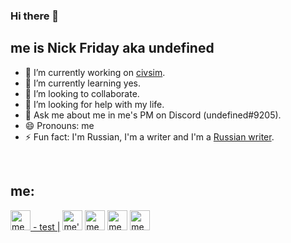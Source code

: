 ### Hi there 🗿

## me is Nick Friday aka undefined
- 🔭 I’m currently working on [civsim](https://github.com/NFrid/civsim).
- 🌱 I’m currently learning yes.
- 👯 I’m looking to collaborate.
- 🤔 I’m looking for help with my life.
- 💬 Ask me about me in me's PM on Discord (undefined#9205).
- 😄 Pronouns: me
- ⚡ Fun fact: I'm Russian, I'm a writer and I'm a [Russian writer][vkblog].

<br />

## me:
[<img height="32" width="32" src="https://cdn.jsdelivr.net/npm/simple-icons@v3/icons/vk.svg" alt="me hate VK" /> - test |][vk]
[<img height="32" width="32" src="https://cdn.jsdelivr.net/npm/simple-icons@v3/icons/youtube.svg" alt="me's YouTube channel" />][youtube]
[<img height="32" width="32" src="https://cdn.jsdelivr.net/npm/simple-icons@v3/icons/twitter.svg" alt="me on Shitter" />][twitter]
[<img height="32" width="32" src="https://cdn.jsdelivr.net/npm/simple-icons@v3/icons/instagram.svg" alt="me lookin good" />][instagram]
[<img height="32" width="32" src="https://cdn.jsdelivr.net/npm/simple-icons@v3/icons/discord.svg" alt="me makin server on Discord" />][discord]

[vk]: https://vk.com/nickfriday
[vkblog]: https://vk.com/nfriday
[youtube]: https://www.youtube.com/channel/UCQgv-iYqAqnIgFJ-rVVmHiA
[twitter]: https://twitter.com/nfriday5
[instagram]: https://www.instagram.com/nfriday.inst/
[discord]: https://discord.gg/Ae7Awg5
